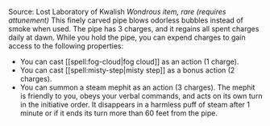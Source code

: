 Source: Lost Laboratory of Kwalish
*Wondrous item, rare (requires attunement)*
This finely carved pipe blows odorless bubbles instead of smoke when used. The pipe has 3 charges, and it regains all spent charges daily at dawn. While you hold the pipe, you can expend charges to gain access to the following properties:
* You can cast [[spell:fog-cloud|fog cloud]] as an action (1 charge).
* You can cast [[spell:misty-step|misty step]] as a bonus action (2 charges).
* You can summon a steam mephit as an action (3 charges). The mephit is friendly to you, obeys your verbal commands, and acts on its own turn in the initiative order. It disappears in a harmless puff of steam after 1 minute or if it ends its turn more than 60 feet from the pipe.